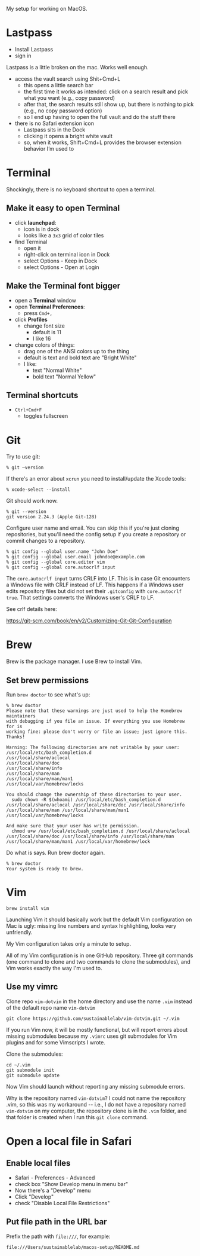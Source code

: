 My setup for working on MacOS.

# Lastpass

- Install Lastpass
- sign in

Lastpass is a little broken on the mac. Works well enough.

- access the vault search using Shit+Cmd+L
    - this opens a little search bar
    - the first time it works as intended: click on a search
      result and pick what you want (e.g., copy password)
    - after that, the search results still show up, but there is
      nothing to pick (e.g., no copy password option)
    - so I end up having to open the full vault and do the stuff
      there
- there is no Safari extension icon
    - Lastpass sits in the Dock
    - clicking it opens a bright white vault
    - so, when it works, Shift+Cmd+L provides the browser
      extension behavior I’m used to

# Terminal

Shockingly, there is no keyboard shortcut to open a terminal.

## Make it easy to open Terminal

- click **launchpad**:
    - icon is in dock
    - looks like a `3x3` grid of color tiles
- find Terminal
    - open it
    - right-click on terminal icon in Dock
    - select Options - Keep in Dock
    - select Options - Open at Login

## Make the Terminal font bigger

- open a **Terminal** window
- open **Terminal Preferences**:
    - press `Cmd+,`
- click **Profiles**
    - change font size
        - default is 11
        - I like 16
- change colors of things:
    - drag one of the ANSI colors up to the thing
    - default is text and bold text are "Bright White"
    - I like:
        - text "Normal White"
        - bold text "Normal Yellow"

## Terminal shortcuts

- `Ctrl+Cmd+F`
    - toggles fullscreen

# Git

Try to use git:

```shell
% git —version
```

If there's an error about ``xcrun`` you need to install/update
the Xcode tools:

```shell
% xcode-select --install
```

Git should work now.
```shell
% git --version
git version 2.24.3 (Apple Git-128)
```

Configure user name and email. You can skip this if you're just
cloning repositories, but you'll need the config setup if you
create a repository or commit changes to a repository.

```shell
% git config --global user.name "John Doe"
% git config --global user.email johndoe@example.com
% git config --global core.editor vim
% git config --global core.autocrlf input
```

The `core.autocrlf input` turns CRLF into LF. This is in case Git
encounters a Windows file with CRLF instead of LF. This happens
if a Windows user edits repository files but did not set their
`.gitconfig` with `core.autocrlf true`. That settings converts
the Windows user's CRLF to LF.

See crlf details here:

https://git-scm.com/book/en/v2/Customizing-Git-Git-Configuration

# Brew

Brew is the package manager. I use Brew to install Vim.

## Set brew permissions

Run `brew doctor` to see what's up:

```shell
% brew doctor
Please note that these warnings are just used to help the Homebrew maintainers
with debugging if you file an issue. If everything you use Homebrew for is
working fine: please don't worry or file an issue; just ignore this. Thanks!

Warning: The following directories are not writable by your user:
/usr/local/etc/bash_completion.d
/usr/local/share/aclocal
/usr/local/share/doc
/usr/local/share/info
/usr/local/share/man
/usr/local/share/man/man1
/usr/local/var/homebrew/locks

You should change the ownership of these directories to your user.
  sudo chown -R $(whoami) /usr/local/etc/bash_completion.d /usr/local/share/aclocal /usr/local/share/doc /usr/local/share/info /usr/local/share/man /usr/local/share/man/man1 /usr/local/var/homebrew/locks

And make sure that your user has write permission.
  chmod u+w /usr/local/etc/bash_completion.d /usr/local/share/aclocal /usr/local/share/doc /usr/local/share/info /usr/local/share/man /usr/local/share/man/man1 /usr/local/var/homebrew/lock
```

Do what is says. Run brew doctor again.

```shell
% brew doctor
Your system is ready to brew.
```

# Vim

```shell
brew install vim
```

Launching Vim it should basically work but the default
Vim configuration on Mac is ugly: missing line numbers and syntax
highlighting, looks very unfriendly.

My Vim configuration takes only a minute to setup.

All of my Vim configuration is in one GitHub repository. Three
git commands (one command to clone and two commands to clone the
submodules), and Vim works exactly the way I'm used to.

## Use my vimrc

Clone repo `vim-dotvim` in the home directory and use the name
`.vim` instead of the default repo name `vim-dotvim`

```shell
git clone https://github.com/sustainablelab/vim-dotvim.git ~/.vim
```

If you run Vim now, it will be mostly functional, but will report
errors about missing submodules because my `.vimrc` uses git
submodules for Vim plugins and for some Vimscripts I wrote.

Clone the submodules:

```shell
cd ~/.vim
git submodule init
git submodule update
```

Now Vim should launch without reporting any missing submodule
errors.

Why is the repository named `vim-dotvim`? I could not name the
repository .vim, so this was my workaround -- i.e., I do not have
a repository named `vim-dotvim` on my computer, the repository
clone is in the `.vim` folder, and that folder is created when I
run this `git clone` command.

# Open a local file in Safari

## Enable local files

- Safari - Preferences - Advanced
- check box "Show Develop menu in menu bar"
- Now there's a "Develop" menu
- Click "Develop"
- check "Disable Local File Restrictions"

## Put file path in the URL bar

Prefix the path with `file:///`, for example:

```
file:///Users/sustainablelab/macos-setup/README.md
```

